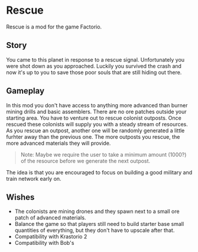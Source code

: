 # Rescue

Rescue is a mod for the game Factorio.

## Story

You came to this planet in response to a rescue signal. Unfortunately you were shot down as you approached.
Luckily you survived the crash and now it's up to you to save those poor souls that are still hiding out there.

## Gameplay

In this mod you don't have access to anything more advanced than burner mining drills and basic assemblers. There are no ore patches outside your starting area.
You have to venture out to rescue colonist outposts. Once rescued these colonists will supply you with a steady stream of resources.
As you rescue an outpost, another one will be randomly generated a little furhter away than the previous one. The more outposts you
rescue, the more advanced materials they will provide.

> Note: Maybe we require the user to take a minimum amount (1000?) of the resource before we generate the next outpost.

The idea is that you are encouraged to focus on building a good military and train network early on.



## Wishes

- The colonists are mining drones and they spawn next to a small ore patch of advanced materials.
- Balance the game so that players still need to build starter base small quantities of everything,
  but they don't have to upscale after that.
- Compatibility with Krastorio 2
- Compatibility with Bob's